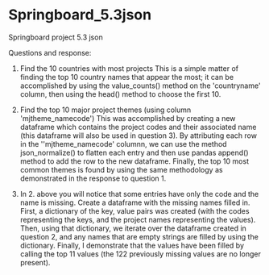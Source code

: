 # Springboard_5.3json
Springboard project 5.3 json

Questions and response:

1. Find the 10 countries with most projects
This is a simple matter of finding the top 10 country names that appear the most; it can be accomplished by using the value_counts() method on the 'countryname' column, then using the head() method to choose the first 10. 

2. Find the top 10 major project themes (using column 'mjtheme_namecode')
This was accomplished by creating a new dataframe which contains the project codes and their associated name (this dataframe will also be used in question 3). By attributing each row in the ''mjtheme_namecode' columnn, we can use the method json_normalize() to flatten each entry and then use pandas append() method to add the row to the new dataframe. Finally, the top 10 most common themes is found by using the same methodology as demonstrated in the response to question 1. 

3. In 2. above you will notice that some entries have only the code and the name is missing. Create a dataframe with the missing names filled in.
First, a dictionary of the key, value pairs was created (with the codes representing the keys, and the project names representing the values). Then, using that dictionary, we iterate over the dataframe created in question 2, and any names that are empty strings are filled by using the dictionary. Finally, I demonstrate that the values have been filled by calling the top 11 values (the 122 previously missing values are no longer present). 
